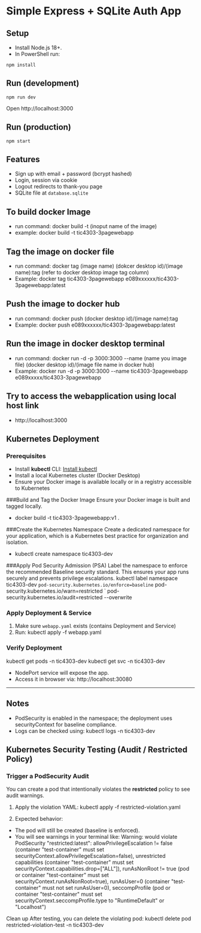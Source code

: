 # Simple Express + SQLite Auth App

## Setup
- Install Node.js 18+.
- In PowerShell run:

```
npm install
```

## Run (development)
```
npm run dev
```
Open http://localhost:3000

## Run (production)
```
npm start
```

## Features
- Sign up with email + password (bcrypt hashed)
- Login, session via cookie
- Logout redirects to thank-you page
- SQLite file at `database.sqlite`


## To build docker Image
- run command: docker build -t (inoput name of the image)
- example: docker build -t tic4303-3pagewebapp

## Tag the image on docker file
- run command: docker tag (image name) (dokcer desktop id)/(image name):tag (refer to docker desktop image tag column)
- Example: docker tag tic4303-3pagewebapp e089xxxxxx/tic4303-3pagewebapp:latest

## Push the image to docker hub
- run command: docker push (docker desktop id)/(image name):tag
- Example: docker push e089xxxxxx/tic4303-3pagewebapp:latest

## Run the image in docker desktop terminal
- run command: docker run -d -p 3000:3000 --name (name you image file) (docker desktop id)/(image file name in docker hub)
- Example: docker run -d -p 3000:3000 --name tic4303-3pagewebapp e089xxxxx/tic4303-3pagewebapp

## Try to access the webapplication using local host link
- http://localhost:3000

## Kubernetes Deployment

### Prerequisites
- Install **kubectl** CLI: [Install kubectl](https://kubernetes.io/docs/tasks/tools/)
- Install a local Kubernetes cluster (Docker Desktop)
- Ensure your Docker image is available locally or in a registry accessible to Kubernetes

###Build and Tag the Docker Image
Ensure your Docker image is built and tagged locally.
- docker build -t tic4303-3pagewebapp:v1 .

###Create the Kubernetes Namespace
Create a dedicated namespace for your application, which is a Kubernetes best practice for organization and isolation.
- kubectl create namespace tic4303-dev

###Apply Pod Security Admission (PSA)
Label the namespace to enforce the recommended Baseline security standard. This ensures your app runs securely and prevents privilege escalations.
kubectl label namespace tic4303-dev `
  pod-security.kubernetes.io/enforce=baseline `
  pod-security.kubernetes.io/warn=restricted `
  pod-security.kubernetes.io/audit=restricted --overwrite

### Apply Deployment & Service
1. Make sure `webapp.yaml` exists (contains Deployment and Service)
2. Run: kubectl apply -f webapp.yaml


### Verify Deployment
kubectl get pods -n tic4303-dev
kubectl get svc -n tic4303-dev


- NodePort service will expose the app.  
- Access it in browser via: http://localhost:30080

---

## Notes
- PodSecurity is enabled in the namespace; the deployment uses securityContext for baseline compliance.
- Logs can be checked using: kubectl logs <pod-name> -n tic4303-dev

## Kubernetes Security Testing (Audit / Restricted Policy)

### Trigger a PodSecurity Audit
You can create a pod that intentionally violates the **restricted** policy to see audit warnings.

1. Apply the violation YAML: kubectl apply -f restricted-violation.yaml

2. Expected behavior:
- The pod will still be created (baseline is enforced).
- You will see warnings in your terminal like: Warning: would violate PodSecurity "restricted:latest": allowPrivilegeEscalation != false (container "test-container" must set securityContext.allowPrivilegeEscalation=false), unrestricted capabilities (container "test-container" must set securityContext.capabilities.drop=["ALL"]), runAsNonRoot != true (pod or container "test-container" must set securityContext.runAsNonRoot=true), runAsUser=0 (container "test-container" must not set runAsUser=0), seccompProfile (pod or container "test-container" must set securityContext.seccompProfile.type to "RuntimeDefault" or "Localhost")

Clean up
After testing, you can delete the violating pod: kubectl delete pod restricted-violation-test -n tic4303-dev



